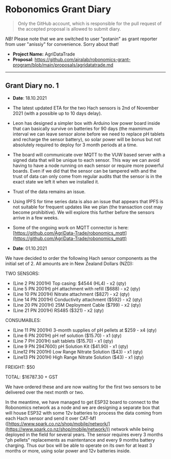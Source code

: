 # Robonomics Grant Diary

> Only the GitHub account, which is responsible for the pull request of the accepted proposal is allowed to submit diary.

*NB!* Please note that we are switched to user "potanin" as grant reporter from user "anissiy" for convenience. Sorry about that!

* **Project Name:** AgriDataTrade
* **Proposal**: https://github.com/airalab/robonomics-grant-program/blob/main/proposals/agridatatrade.md

---

## Grant Diary no. 1

* **Date**: 18.10.2021

* The latest updated ETA for the two Hach sensors is 2nd of November 2021 (with a possible up to 10 days delay).
* Leon has designed a simpler box with Arduino low power board inside that can basically survive on batteries for 90 days (the maxmimum interval we can leave sensor alone before we need to replace pH tablets and recharge the sensor battery), so solar power will be bonus but not absolutely required to deploy for 3 month periods at a time.
* The board will communicate over MQTT to the VUW based server with a signed data that will be unique to each sensor. This way we can avoid having to have a node running on each sensor or require more powerful boards. Even if we did that the sensor can be tampered with and the trust of data can only come from regular audits that the sensor is in the exact state we left it when we installed it.
* Trust of the data remains an issue.
* Using IPFS for time series data is also an issue that appears that IPFS is not suitable for frequent updates like we plan (the transaction cost may become prohibitive). We will explore this further before the sensors arrive in a few weeks.
* Some of the ongoing work on MQTT connector is here: [https://github.com/AgriData-Trade/robonomics_mqtt](https://github.com/AgriData-Trade/robonomics_mqtt)

* **Date**: 01.10.2021

We have decided to order the following Hach sensor components as the initial set of 2. All amounts are in New Zealand Dollars (NZD):

TWO SENSORS:

* (Line 2 PN 2001H) Top casing: $4544 (HL4) - x2 (qty)
* (Line 5 PN 2001H) pH attachment with refill ($688) - x2 (qty)
* (Line 10 PN 2001H) Nitrate attachment ($827) - x2 (qty)
* (Line 14 PN 2001H) Conductivity attachment ($592) - x2 (qty)
* (Line 20 PN 2001H) 25M Deployment Cable ($799) - x2 (qty)
* (Line 21 PN 2001H) RS485 ($321) - x2 (qty)

CONSUMABLES:

* (Line 11 PN 2001H) 3-month supplies of pH pellets at $259 - x4 (qty)
* (Line 6 PN 2001H) pH ref solution ($15.70) - x1 (qty)
* (Line 7 PH 2001H) salt tablets ($15.70) - x1 (qty)
* (Line 9 PN 2947600) pH Solution Kit ($41.90) - x1 (qty)
* (Line12 PN 2001H) Low Range Nitrate Solution ($43) - x1 (qty)
* (Line13 PN 2001H) High Range Nitrate Solution ($43) - x1 (qty)

FREIGHT: $50

TOTAL: $16787.30 + GST

We have ordered these and are now waiting for the first two sensors to be delivered over the next month or two.

In the meantime, we have managed to get ESP32 board to connect to the Robonomics network as a node and we are designing a separate box that will house ESP32 with some 12v batteries to process the data coming from each Hach sensor and send it over CAT-M1 ([https://www.spark.co.nz/shop/mobile/network/](https://www.spark.co.nz/shop/mobile/network/)) network while being deployed in the field for several years. The sensor requires every 3 months "ph pellets" replacements as maintentance and every 9 months battery charging. Thus our box will be able to operate on its own for at least 3 months or more, using solar power and 12v batteries inside.